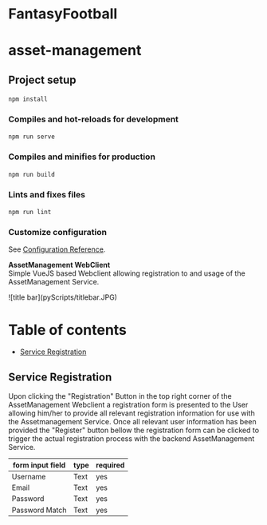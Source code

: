 # FantasyFootball

# asset-management

## Project setup
```
npm install
```

### Compiles and hot-reloads for development
```
npm run serve
```

### Compiles and minifies for production
```
npm run build
```

### Lints and fixes files
```
npm run lint
```

### Customize configuration
See [Configuration Reference](https://cli.vuejs.org/config/).

**AssetManagement WebClient**<br>
Simple VueJS based Webclient allowing registration to and usage of the AssetManagement Service.
<p><p/>
![title bar](pyScripts/titlebar.JPG)

Table of contents
=================

<!--ts-->
   * [Service Registration](#service-registration)
<!--te-->

## **Service Registration**<br>
Upon clicking the "Registration" Button in the top right corner of the AssetManagement Webclient a registration form is presented to the User allowing him/her to provide all relevant registration information for use with the Assetmanagement Service. Once all relevant user information has been provided the "Register" button bellow the registration form can be clicked to trigger the actual registration process with the backend AssetManagement Service.

| form input field | type | required |
| ------ | ------ | ----- |
| Username | Text | yes |
| Email | Text | yes |
| Password | Text | yes |
| Password Match | Text | yes |

